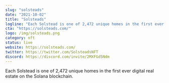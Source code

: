 ```yaml
---
slug: "solsteads"
date: "2021-10-02"
title: "Solsteads"
logline: "Each Solstead is one of 2,472 unique homes in the first ever digital real estate on the Solana blockchain."
cta: "https://solsteads.com/"
logo: /img/solsteads.png
category: nft
status: live
website: https://solsteads.com/
twitter: https://twitter.com/SolsteadsNFT
discord: https://discord.com/invite/2MXFGd5Ndm
---
```


Each Solstead is one of 2,472 unique homes in the first ever digital real estate on the Solana blockchain.
